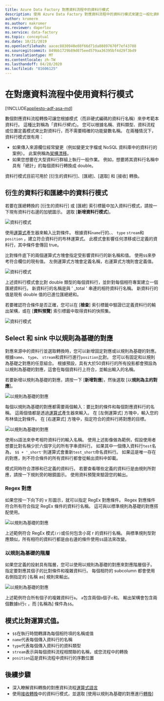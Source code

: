 ```yaml
---
title: Azure Data Factory 對應資料流程中的資料行模式
description: 使用 Azure Data Factory 對應資料流程中的資料行模式來建立一般化資料轉換模式
author: kromerm
ms.author: makromer
ms.reviewer: daperlov
ms.service: data-factory
ms.topic: conceptual
ms.date: 10/21/2019
ms.openlocfilehash: aacec8830948e08f66d71da88897670f7ef43788
ms.sourcegitcommit: 849bb1729b89d075eed579aa36395bf4d29f3bd9
ms.translationtype: MT
ms.contentlocale: zh-TW
ms.lasthandoff: 04/28/2020
ms.locfileid: "81606125"
---
```

# <a name="using-column-patterns-in-mapping-data-flow"></a>在對應資料流程中使用資料行模式

[!INCLUDE[appliesto-adf-asa-md](includes/appliesto-adf-asa-md.md)]

數個對應資料流程轉換可讓您根據模式（而非硬式編碼的資料行名稱）來參考範本資料行。 這種比對稱為「資料*行模式*」。 您可以根據名稱、資料類型、資料流程或位置定義模式來比對資料行，而不需要精確的功能變數名稱。 在兩種情況下，資料行模式很有用：

* 如果傳入來源欄位經常變更（例如變更文字檔或 NoSQL 資料庫中的資料行的案例）。 此案例稱為[架構漂移](concepts-data-flow-schema-drift.md)。
* 如果您想要在大型資料行群組上執行一般作業。 例如，想要將其資料行名稱中具有「總計」的每個資料行轉換成 double。

資料行模式目前可用於 [衍生的資料行]、[匯總]、[選取] 和 [接收] 轉換。

## <a name="column-patterns-in-derived-column-and-aggregate"></a>衍生的資料行和匯總中的資料行模式

若要在匯總轉換的 [衍生的資料行] 或 [匯總] 索引標籤中加入資料行模式，請按一下現有資料行右邊的加號圖示。 選取 [**新增資料行模式**]。 

![資料行模式](media/data-flow/columnpattern.png "資料行模式")

使用[運算式](concepts-data-flow-expression-builder.md)產生器來輸入比對條件。 根據資料`name`行的、、 `type` `stream`和`position` ，建立符合資料行的布林運算式。 此模式會影響任何漂移或已定義的資料行，其中條件會傳回 true。

比對條件底下的兩個運算式方塊會指定受影響資料行的新名稱和值。 使用`$$`來參考符合欄位的現有值。 左側運算式方塊會定義名稱，右運算式方塊則會定義值。

![資料行模式](media/data-flow/columnpattern2.png "資料行模式")

上述資料行模式會比對 double 類型的每個資料行，並針對每個相符專案建立一個匯總資料行。 新資料行的名稱是與 ' _total ' 串連的相符資料行名稱。 新資料行的值是現有 double 值的已進位匯總總和。

若要確認符合條件是否正確，您可以在 [**檢查**] 索引標籤中驗證已定義資料行的輸出架構，或在 [**資料預覽**] 索引標籤中取得資料的快照集。 

![資料行模式](media/data-flow/columnpattern3.png "資料行模式")

## <a name="rule-based-mapping-in-select-and-sink"></a>Select 和 sink 中以規則為基礎的對應

對應來源中的資料行並選取轉換時，您可以新增固定對應或以規則為基礎的對應。 根據`name`、 `type`、 `stream`和資料行進行`position`比對。 您可以有固定和以規則為基礎之對應的任意組合。 根據預設，具有大於50資料行的所有投影都會預設為以規則為基礎的對應，這會在每個資料行上符合，並輸出輸入的名稱。 

若要新增以規則為基礎的對應，請按一下 [**新增對應**]，然後選取 [以**規則為主的對應**]。

![以規則為基礎的對應](media/data-flow/rule2.png "規則型對應")

每個以規則為基礎的對應都需要兩個輸入：要比對的條件和每個對應資料行的名稱。 這兩個值都是透過[運算式](concepts-data-flow-expression-builder.md)產生器來輸入。 在 [左側運算式] 方塊中，輸入您的布林值比對條件。 在 [右運算式] 方塊中，指定符合的資料行將對應的目標。

![以規則為基礎的對應](media/data-flow/rule-based-mapping.png "規則型對應")

使用`$$`語法來參考相符資料行的輸入名稱。 使用上述影像做為範例，假設使用者想要比對名稱少於六個字元的所有字串資料行。 如果其中一個傳入資料行`test`名為， `$$ + '_short'`則運算式會重新`test_short`命名資料行。 如果這是唯一存在的對應，則不符合條件的所有資料行都會從輸出資料中卸載。

模式同時符合漂移和已定義的資料行。 若要查看哪些定義的資料行是由規則所對應，請按一下規則旁的眼鏡圖示。 使用資料預覽來驗證您的輸出。

### <a name="regex-mapping"></a>Regex 對應

如果您按一下向下的 v 形圖示，就可以指定 RegEx 對應條件。 Regex 對應條件符合所有符合指定 RegEx 條件的資料行名稱。 這可與以標準規則為基礎的對應搭配使用。

![以規則為基礎的對應](media/data-flow/regex-matching.png "規則型對應")

上述範例符合 RegEx 模式`(r)`或任何包含小寫 r 的資料行名稱。 與標準規則型對應類似，所有相符的資料行都是由右邊的條件使用`$$`語法來改變。

### <a name="rule-based-hierarchies"></a>以規則為基礎的階層

如果您定義的投射具有階層，您可以使用以規則為基礎的對應來對應階層個子。 指定要對應其個子的比對條件和複雜資料行。 每個相符的 subcolumn 都會使用右側指定的 [名稱 as] 規則來輸出。

![以規則為基礎的對應](media/data-flow/rule-based-hierarchy.png "規則型對應")

上述範例符合所有個子的複雜資料行`a`。 `a`包含兩個`b`個子`c`和。 輸出架構會包含兩個數據`b`行`c` ，而 [名稱為] 條件為`$$`。

## <a name="pattern-matching-expression-values"></a>模式比對運算式值。

* `$$`在執行時間轉譯為每個相符項的名稱或值
* `name`代表每個傳入資料行的名稱
* `type`代表每個傳入資料行的資料類型
* `stream`表示與每個資料流程相關聯的名稱，或您流程中的轉換
* `position`這是資料流程中資料行的序數位置

## <a name="next-steps"></a>後續步驟
* 深入瞭解資料轉換的對應資料流程[運算式語言](data-flow-expression-functions.md)
* 使用[接收轉換](data-flow-sink.md)中的資料行模式，並選取 [使用以規則為基礎的對應進行[轉換](data-flow-select.md)]
